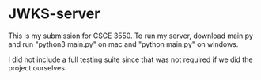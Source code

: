 # JWKS-server

This is my submission for CSCE 3550.
To run my server, download main.py and run "python3 main.py" on mac and "python main.py" on windows. 

I did not include a full testing suite since that was not required if we did the project ourselves.
